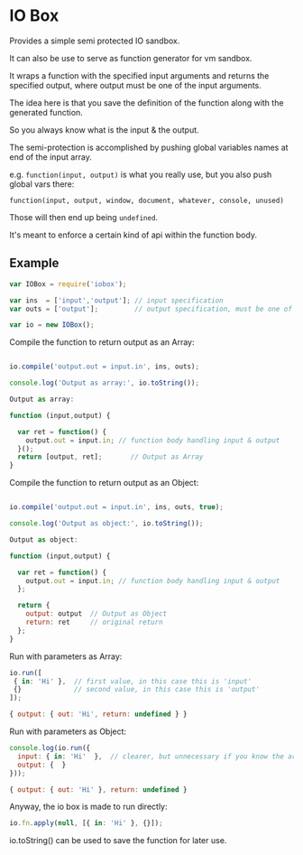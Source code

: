 IO Box
==========

Provides a simple semi protected IO sandbox.

It can also be use to serve as function generator for vm sandbox.

It wraps a function with the specified input arguments and
returns the specified output,
where output must be one of the input arguments.

The idea here is that you save the definition of the function along with
the generated function.

So you always know what is the input & the output.

The semi-protection is accomplished by pushing global variables names at end of the input array.

e.g. `function(input, output)` is what you really use, but you also push global vars there:

`function(input, output, window, document, whatever, console, unused)`

Those will then end up being `undefined`.

It's meant to enforce a certain kind of api within the function body.

## Example

```javascript
var IOBox = require('iobox');

var ins  = ['input','output']; // input specification
var outs = ['output'];         // output specification, must be one of the inputs.

var io = new IOBox();

```

Compile the function to return output as an Array:

```javascript

io.compile('output.out = input.in', ins, outs);

console.log('Output as array:', io.toString());

Output as array:

function (input,output) {

  var ret = function() {
    output.out = input.in; // function body handling input & output
  }();
  return [output, ret];       // Output as Array
}
```

Compile the function to return output as an Object:

```javascript

io.compile('output.out = input.in', ins, outs, true);

console.log('Output as object:', io.toString());

Output as object:

function (input,output) {

  var ret = function() {
    output.out = input.in; // function body handling input & output
  };

  return {
    output: output  // Output as Object
    return: ret     // original return
  };
}
```

Run with parameters as Array:
```javascript
io.run([
 { in: 'Hi' },  // first value, in this case this is 'input'
 {}             // second value, in this case this is 'output'
]);

{ output: { out: 'Hi', return: undefined } }
```
Run with parameters as Object:
```javascript
console.log(io.run({
  input: { in: 'Hi'  },  // clearer, but unnecessary if you know the arguments will be in the right order
  output: {  }
}));

{ output: { out: 'Hi' }, return: undefined }
```

Anyway, the io box is made to run directly:
```javascript
io.fn.apply(null, [{ in: 'Hi' }, {}]);
```

io.toString() can be used to save the function for later use.

